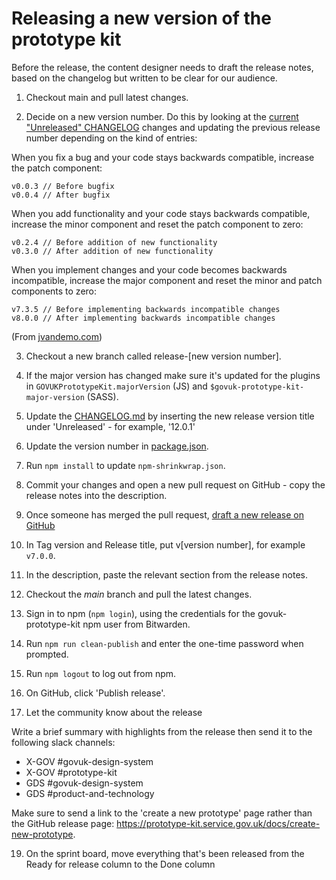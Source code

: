 # Releasing a new version of the prototype kit

Before the release, the content designer needs to draft the release notes, based on the changelog but written to be clear for our audience.

1. Checkout main and pull latest changes.

2. Decide on a new version number. Do this by looking at the [current "Unreleased" CHANGELOG](../CHANGELOG.md) changes and updating the previous release number depending on the kind of entries:

When you fix a bug and your code stays backwards compatible, increase the patch component:

```
v0.0.3 // Before bugfix
v0.0.4 // After bugfix
```

When you add functionality and your code stays backwards compatible, increase the minor component and reset the patch component to zero:

```
v0.2.4 // Before addition of new functionality
v0.3.0 // After addition of new functionality
```

When you implement changes and your code becomes backwards incompatible, increase the major component and reset the minor and patch components to zero:

```
v7.3.5 // Before implementing backwards incompatible changes
v8.0.0 // After implementing backwards incompatible changes
```

(From [jvandemo.com](https://www.jvandemo.com/a-simple-guide-to-semantic-versioning/))

3. Checkout a new branch called release-[new version number].

4. If the major version has changed make sure it's updated for the plugins in `GOVUKPrototypeKit.majorVersion` (JS) and `$govuk-prototype-kit-major-version` (SASS).

5. Update the [CHANGELOG.md](../../CHANGELOG.md) by inserting the new release version title under 'Unreleased' - for example, '12.0.1'

6. Update the version number in [package.json](../../package.json).

7. Run `npm install` to update `npm-shrinkwrap.json`.

8. Commit your changes and open a new pull request on GitHub - copy the release notes into the description.

9. Once someone has merged the pull request, [draft a new release on GitHub](https://github.com/alphagov/govuk-prototype-kit/releases)

10. In Tag version and Release title, put v[version number], for example `v7.0.0`.

11. In the description, paste the relevant section from the release notes.

12. Checkout the *main* branch and pull the latest changes.

13. Sign in to npm (`npm login`), using the credentials for the govuk-prototype-kit npm user from Bitwarden.

14. Run `npm run clean-publish` and enter the one-time password when prompted.

15. Run `npm logout` to log out from npm.

16. On GitHub, click 'Publish release'.

17. Let the community know about the release

Write a brief summary with highlights from the release then send it to the following slack channels:

- X-GOV #govuk-design-system
- X-GOV #prototype-kit
- GDS #govuk-design-system
- GDS #product-and-technology

Make sure to send a link to the 'create a new prototype' page rather than the GitHub release page: https://prototype-kit.service.gov.uk/docs/create-new-prototype.

19. On the sprint board, move everything that's been released from the Ready for release column to the Done column

